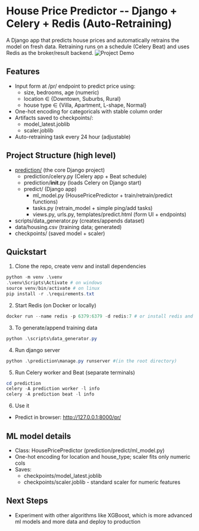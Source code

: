 # House Price Predictor -- Django + Celery + Redis (Auto-Retraining)

A Django app that predicts house prices and automatically retrains the model on fresh data. Retraining runs on a schedule (Celery Beat) and uses Redis as the broker/result backend.
![Project Demo](assets/demo1.gif)
## Features
- Input form at /pr/ endpoint to predict price using:
  - size, bedrooms, age (numeric)
  - location ∈ {Downtown, Suburbs, Rural}
  - house type ∈ {Villa, Apartment, L-shape, Normal}
- One-hot encoding for categoricals with stable column order
- Artifacts saved to checkpoints/:
  - model_latest.joblib
  - scaler.joblib 
- Auto-retraining task every 24 hour (adjustable)

## Project Structure (high level)
- [prediction/](https://github.com/AlexKalll/smart-housing/tree/main/prediction) (the core Django project)
  - prediction/celery.py (Celery app + Beat schedule)
  - prediction/__init__.py (loads Celery on Django start)
  - predict/ (Django app)
    - ml_model.py (HousePricePredictor + train/retrain/predict functions)
    - tasks.py (retrain_model + simple ping/add tasks)
    - views.py, urls.py, templates/predict.html (form UI + endpoints)
- scripts/data_generator.py (creates/appends dataset)
- data/housing.csv (training data; generated)
- checkpoints/ (saved model + scaler)

## Quickstart 

1) Clone the repo, create venv and install dependencies
```powershell
python -m venv .\venv
.\venv\Scripts\Activate # on windows 
source venv/bin/activate # on linux
pip install -r .\requirements.txt
```

2) Start Redis (on Docker or locally)
```powershell
docker run --name redis -p 6379:6379 -d redis:7 # or install redis and run locally
```

3) To generate/append training data
```powershell
python .\scripts\data_generator.py
```

4) Run django server
```powershell
python .\prediction\manage.py runserver #(in the root directory)
```

5) Run Celery worker and Beat (separate terminals)
```powershell
cd prediction 
celery -A prediction worker -l info
celery -A prediction beat -l info
```

6) Use it
- Predict in browser: http://127.0.0.1:8000/pr/

## ML model details
- Class: HousePricePredictor (prediction/predict/ml_model.py)
- One-hot encoding for location and house_type; scaler fits only numeric cols
- Saves:
  - checkpoints/model_latest.joblib
  - checkpoints/scaler.joblib - standard scaler for numeric features


## Next Steps
- Experiment with other algorithms like XGBoost, which is more advanced ml models and more data and deploy to production